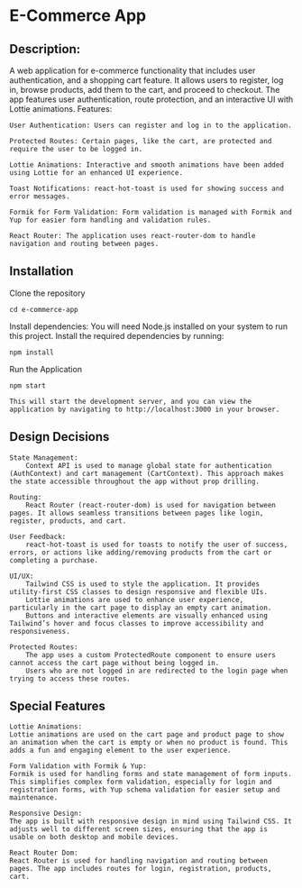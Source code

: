 # E-Commerce App

## Description:
A web application for e-commerce functionality that includes user authentication, and a shopping cart feature. It allows users to register, log in, browse products, add them to the cart, and proceed to checkout. The app features user authentication, route protection, and an interactive UI with Lottie animations.
Features:

    User Authentication: Users can register and log in to the application.

    Protected Routes: Certain pages, like the cart, are protected and require the user to be logged in.

    Lottie Animations: Interactive and smooth animations have been added using Lottie for an enhanced UI experience.

    Toast Notifications: react-hot-toast is used for showing success and error messages.

    Formik for Form Validation: Form validation is managed with Formik and Yup for easier form handling and validation rules.

    React Router: The application uses react-router-dom to handle navigation and routing between pages.

## Installation

Clone the repository

`cd e-commerce-app` 

Install dependencies: You will need Node.js installed on your system to run this project. Install the required dependencies by running:

`npm install`

Run the Application

`npm start`

    This will start the development server, and you can view the application by navigating to http://localhost:3000 in your browser.


## Design Decisions

    State Management:
        Context API is used to manage global state for authentication (AuthContext) and cart management (CartContext). This approach makes the state accessible throughout the app without prop drilling.

    Routing:
        React Router (react-router-dom) is used for navigation between pages. It allows seamless transitions between pages like login, register, products, and cart.

    User Feedback:
        react-hot-toast is used for toasts to notify the user of success, errors, or actions like adding/removing products from the cart or completing a purchase.

    UI/UX:
        Tailwind CSS is used to style the application. It provides utility-first CSS classes to design responsive and flexible UIs.
        Lottie animations are used to enhance user experience, particularly in the cart page to display an empty cart animation.
        Buttons and interactive elements are visually enhanced using Tailwind’s hover and focus classes to improve accessibility and responsiveness.

    Protected Routes:
        The app uses a custom ProtectedRoute component to ensure users cannot access the cart page without being logged in.
        Users who are not logged in are redirected to the login page when trying to access these routes.

## Special Features

    Lottie Animations:
    Lottie animations are used on the cart page and product page to show an animation when the cart is empty or when no product is found. This adds a fun and engaging element to the user experience.

    Form Validation with Formik & Yup:
    Formik is used for handling forms and state management of form inputs. This simplifies complex form validation, especially for login and registration forms, with Yup schema validation for easier setup and maintenance.

    Responsive Design:
    The app is built with responsive design in mind using Tailwind CSS. It adjusts well to different screen sizes, ensuring that the app is usable on both desktop and mobile devices.

    React Router Dom:
    React Router is used for handling navigation and routing between pages. The app includes routes for login, registration, products, cart.
